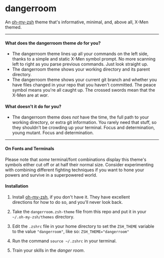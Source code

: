 # dangerroom

An [oh-my-zsh][oh-my-zsh] theme that's informative, minimal, and, above all,
X-Men themed.

---

#### What does the dangerroom theme _do_ for you?

* The dangerroom theme lines up all your commands on the left side, thanks to
a simple and static X-Men symbol prompt. No more scanning left to right as you
parse previous commands. Just look straight up.
* The dangerroom theme shows your working directory and its parent directory.
* The dangerroom theme shows your current git branch and whether you have files
changed in your repo that you haven't committed. The peace symbol means you're
all caught up. The crossed swords mean that the X-Men are at _war_.

#### What doesn't it do for you? 

* The dangerroom theme does _not_ have the time, the full path to your working
directory, or extra git information. You rarely need that stuff, so they
shouldn't be crowding up your terminal. Focus and determination, young mutant. Focus and determination.

---

#### On Fonts and Terminals

Please note that _some_ terminal/font combinations display this theme's
symbols either cut off or at half their normal size. Consider experimenting
with combining different fighting techniques if you want to hone your powers
and survive in a superpowered world.


#### Installation

1. Install [oh-my-zsh][oh-my-zsh], if you don't have it. They have excellent  
directions for how to do so, and you'll never look back.

2. Take the `dangerroom.zsh-theme` file from this repo and put it in your  
`~/.oh-my-zsh/themes` directory.

3. Edit the `.zshrc` file in your home directory to set the `ZSH_THEME` variable
to the value `"dangerroom"`, like so:
`ZSH_THEME="dangerroom"`

4. Run the command `source ~/.zshrc` in your terminal.

5. Train your skills in the _danger room_.

[oh-my-zsh]: https://github.com/robbyrussell/oh-my-zsh
